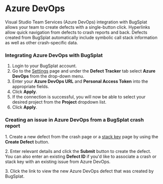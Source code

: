 # Azure DevOps

Visual Studio Team Services (Azure DevOps) integration with BugSplat allows your team to create defects with a single-button click. Hyperlinks allow quick navigation from defects to crash reports and back. Defects created from BugSplat automatically include symbolic call stack information as well as other crash-specific data.

### Integrating Azure DevOps with BugSplat

1. Login to your BugSplat account.
2. Go to the [Settings](https://app.bugsplat.com/v2/settings/database/integrations#defect-trackers) page and under the **Defect Tracker** tab select **Azure DevOps** from the drop-down menu.
3. Enter your **Azure DevOps URL** and **Personal Access Token** into the appropriate fields.
4. Click **Apply**.
5. If the connection is successful, you will now be able to select your desired project from the **Project** dropdown list.
6. Click **Apply**.

### Creating an issue in Azure DevOps from a BugSplat crash report

1\. Create a new defect from the crash page or a [stack key](../../../../education/bugsplat-terminology.md#stack-key) page by using the **Create Defect** button.

2\. Enter relevant details and click the **Submit** button to create the defect. You can also enter an existing **Defect ID** if you'd like to associate a crash or stack key with an existing issue from Azure DevOps.

3\. Click the link to view the new Azure DevOps defect that was created by BugSplat.
